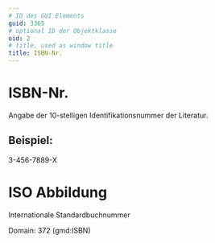 ```yaml
---
# ID des GUI Elements
guid: 3365
# optional ID der Objektklasse
oid: 2
# title, used as window title
title: ISBN-Nr.
---
```


# ISBN-Nr.

Angabe der 10-stelligen Identifikationsnummer der Literatur.

## Beispiel:

3-456-7889-X

# ISO Abbildung

Internationale  Standardbuchnummer

Domain: 372 (gmd:ISBN)
